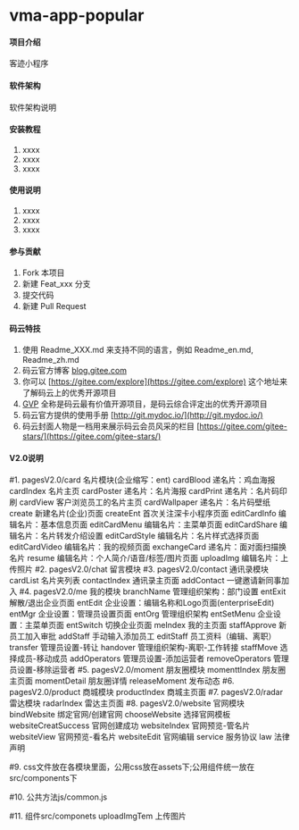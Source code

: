 # vma-app-popular

#### 项目介绍
客迹小程序

#### 软件架构
软件架构说明


#### 安装教程

1. xxxx
2. xxxx
3. xxxx

#### 使用说明

1. xxxx
2. xxxx
3. xxxx

#### 参与贡献

1. Fork 本项目
2. 新建 Feat_xxx 分支
3. 提交代码
4. 新建 Pull Request


#### 码云特技

1. 使用 Readme\_XXX.md 来支持不同的语言，例如 Readme\_en.md, Readme\_zh.md
2. 码云官方博客 [blog.gitee.com](https://blog.gitee.com)
3. 你可以 [https://gitee.com/explore](https://gitee.com/explore) 这个地址来了解码云上的优秀开源项目
4. [GVP](https://gitee.com/gvp) 全称是码云最有价值开源项目，是码云综合评定出的优秀开源项目
5. 码云官方提供的使用手册 [http://git.mydoc.io/](http://git.mydoc.io/)
6. 码云封面人物是一档用来展示码云会员风采的栏目 [https://gitee.com/gitee-stars/](https://gitee.com/gitee-stars/)

#### V2.0说明

#1. pagesV2.0/card      名片模块(企业缩写：ent)
   cardBlood       递名片：鸡血海报
   cardIndex       名片主页
   cardPoster      递名片：名片海报
   cardPrint       递名片：名片码印刷
   cardView        客户浏览员工的名片主页
   cardWallpaper   递名片：名片码壁纸
   create          新建名片(企业)页面
   createEnt       首次关注深卡小程序页面
   editCardInfo    编辑名片：基本信息页面
   editCardMenu    编辑名片：主菜单页面
   editCardShare   编辑名片：名片转发介绍设置
   editCardStyle   编辑名片：名片样式选择页面
   editCardVideo   编辑名片：我的视频页面
   exchangeCard    递名片：面对面扫描换名片
   resume          编辑名片：个人简介/语音/标签/图片页面
   uploadImg       编辑名片：上传照片
#2. pagesV2.0/chat       留言模块
#3. pagesV2.0/contact    通讯录模块
   cardList        名片夹列表
   contactIndex    通讯录主页面
   addContact      一键邀请新同事加入
#4. pagesV2.0/me         我的模块
   branchName      管理组织架构：部门设置
   entExit         解散/退出企业页面
   entEdit         企业设置：编辑名称和Logo页面(enterpriseEdit)
   entMgr          企业设置：管理员设置页面
   entOrg          管理组织架构
   entSetMenu      企业设置：主菜单页面
   entSwitch       切换企业页面
   meIndex         我的主页面
   staffApprove    新员工加入审批
   addStaff        手动输入添加员工
   editStaff       员工资料（编辑、离职）
   transfer        管理员设置-转让
   handover        管理组织架构-离职-工作转接
   staffMove       选择成员-移动成员
   addOperators    管理员设置-添加运营者
   removeOperators    管理员设置-移除运营者
#5. pagesV2.0/moment     朋友圈模块
   momenttIndex    朋友圈主页面
   momentDetail    朋友圈详情
   releaseMoment   发布动态
#6. pagesV2.0/product    商城模块
   productIndex    商城主页面
#7. pagesV2.0/radar      雷达模块
   radarIndex      雷达主页面
#8. pagesV2.0/website    官网模块
   bindWebsite     绑定官网/创建官网
   chooseWebsite   选择官网模板
   websiteCreatSuccess    官网创建成功
   websiteIndex    官网预览-管名片
   websiteView     官网预览-看名片
   websiteEdit     官网编辑
   service         服务协议
   law             法律声明

#9. css文件放在各模块里面，公用css放在assets下;公用组件统一放在src/components下

#10. 公共方法js/common.js

#11. 组件src/componets
   uploadImgTem   上传图片   

